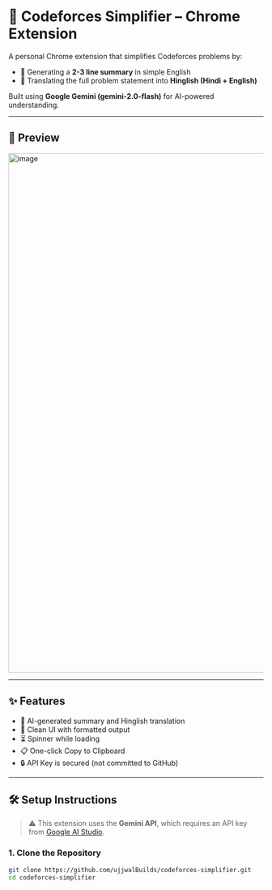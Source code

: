 # 🚀 Codeforces Simplifier – Chrome Extension

A personal Chrome extension that simplifies Codeforces problems by:
- 🔹 Generating a **2-3 line summary** in simple English
- 🔸 Translating the full problem statement into **Hinglish (Hindi + English)**
  
Built using **Google Gemini (gemini-2.0-flash)** for AI-powered understanding.

---

## 📸 Preview
<img width="1919" height="1025" alt="image" src="https://github.com/user-attachments/assets/b28e8251-bfd0-44e5-b9f3-13ef021ccf72" />


---

## ✨ Features

- 🧠 AI-generated summary and Hinglish translation
- 🎨 Clean UI with formatted output
- ⏳ Spinner while loading
- 📋 One-click Copy to Clipboard
- 🔒 API Key is secured (not committed to GitHub)

---

## 🛠️ Setup Instructions

> ⚠️ This extension uses the **Gemini API**, which requires an API key from [Google AI Studio](https://makersuite.google.com/app/apikey).

### 1. Clone the Repository

```bash
git clone https://github.com/ujjwalBuilds/codeforces-simplifier.git
cd codeforces-simplifier
